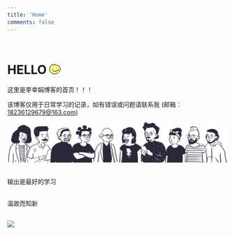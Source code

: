 ```yaml
---
title: 'Home'
comments: false
---
```


<script async defer src="https://buttons.github.io/buttons.js"></script>

# HELLO  <p style="display: inline-block; margin-bottom: 0;">![](images/hello-face.png)</p>

这里是李幸娟博客的首页！！！

该博客仅用于日常学习的记录，如有错误或问题请联系我 (邮箱：18236129679@163.com)


<img src='/images/home-banner.svg'/>




<div style="margin: 30px 0;">输出是最好的学习</div>
<div style="margin: 30px 0;">温故而知新</div>


![](x-mind/李幸娟-前端汇总.png)



<!--  -->
<!-- # 前端团队技术分享主题 -->
<!--  -->
<!--  -->
<!--  -->
<!-- # TODO -->
<!--  -->
<!-- 1.  [ ]  js精度问题, 为什么产生？解决方法？ -->
<!-- 2.  [ ]  为什么0.1+0.2 === 0.30000000000000004 -->
<!-- 3.  [ ]  2.3*100 === 229.99999999999997 -->

<!-- {% pullquote mindmap %} -->
<!-- #主题 -->
<!-- ##基础 -->
<!-- ###二级分支 -->
<!-- ##一级分支 -->
<!-- ##一级分支 -->
<!-- ###二级分支 -->
<!-- ####三级分支 -->
<!-- {% endpullquote %} -->










